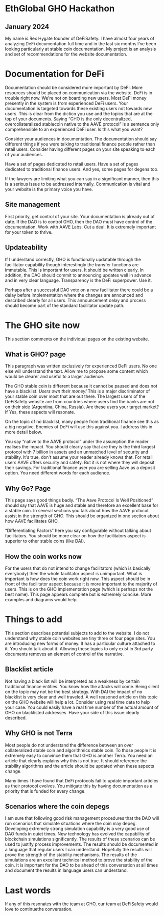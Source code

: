 # EthGlobal GHO Hackathon
## January 2024
My name is Rex Hygate founder of DeFiSafety. I have almost four years of analyzing DeFi documentation full time and in the last six months I've been looking particularly at stable coin documentation. My project is an analysis and set of recommendations for the website documentation.
# Documentation for DeFi
Documentation should be considered more important by DeFi.  More resources should be placed on communication via the website.
DeFi is in trouble right now.  We're not on boarding new users.  Most DeFi money presently in the system is from experienced DeFi users. Your documentation is targeted towards these existing users not towards new users. This is clear from the diction you use and the topics that are at the top of your documents.
Saying “GHO is the only decentralized, overcollateralized stablecoin native to the AAVE protocol” Is a sentence only comprehensible to an experienced DeFi user. Is this what you want?

Consider your audiences in documentation. The documentation should say different things if you were talking to traditional finance people rather than retail users. Consider having different pages on your site speaking to each of your audiences.  

Have a set of pages dedicated to retail users. Have a set of pages dedicated to traditional finance users.  And yes, some pages for degens too.

If the lawyers are limiting what you can say in a significant manner, then this is a serious issue to be addressed internally. Communication is vital and your website is the primary voice you have.
## Site management
First priority, get control of your site. Your documentation is already out of date. If the DAO is to control GHO, then the DAO must have control of the documentation. Work with AAVE Labs.  Cut a deal.  It is extremely important for your token to thrive.
## Updateability
If I understand correctly, GHO is functionally updatable through the facilitator capability though interestingly the transfer functions are immutable. This is important for users.  It should be written clearly. In addition, the DAO should commit to announcing updates well in advance and in very clear language. Transparency is the DeFi superpower.  Use it.

Perhaps after a successful DAO vote on a new facilitator there could be a delay before implementation where the changes are announced and described clearly for all users.  This announcement delay and process should become part of the standard facilitator update path.
# The GHO site now
This section comments on the individual pages on the existing website.
## What is GHO? page
This paragraph was written exclusively for experienced DeFi users. No one else will understand the text. Allow me to propose some content which would be clearer and useful to a larger audience.

The GHO stable coin is different because it cannot be paused and does not have a blacklist. *Users own their money!*  This is a major discriminator of your stable coin over most that are out there.  The largest users of the DeFiSafety website are from countries where users find the banks are not on their side (Argentina, China, Russia).  Are these users your target market?  If Yes, these aspects will resonate.

On the topic of no blacklist, many people from traditional finance see this as a big negative. Enemies of DeFi will use this against you.  I address this in more detail below.

You say “native to the AAVE protocol” under the assumption the reader realises the impact.  You should clearly say that are they is the third largest protocol with 7 billion in assets and an unmatched level of security and stability. It's true, don't assume your reader already knows that.  For retail users AAVE offers security and safety.  But it is not where they will deposit their savings. For traditional finance user you are selling Aave as a deposit option.  You need different words for each audience.
## Why Go? Page
This page says good things badly.  “The Aave Protocol Is Well Positioned” should say that AAVE is huge and stable and therefore an excellent base for a stable coin.  In several sections you talk about how the AAVE protocol assist in the strength of GHO.  This should be organized in one section about how AAVE facilitates GHO.

“Differentiating Factors” here you say configurable without talking about facilitators. You should be more clear on how the facilitators aspect is superior to other stable coins (like DAI).
## How the coin works now
For the users that do not intend to change facilitators (which is basically everybody) then the whole facilitator aspect is unimportant. What is important is how does the coin work right now. This aspect should be in front of the facilitator aspect because it is more important to the majority of users.
This is on the GHO implementation page (which is perhaps not the best name).  This page appears complete but is extremely concise. More examples and diagrams would help.
# Things to add
This section describes potential subjects to add to the website. I do not understand why stable coin websites are tiny three or four page sites. You are introducing new forms of money. It has a particular culture attached to it. You should talk about it. Allowing these topics to only exist in 3rd party documents removes an element of control of the narrative.
## Blacklist article 
Not having a black list will be interpreted as a weakness by certain traditional finance entities. You know how the attacks will come. Being silent on the topic may not be the best strategy. With DAI the impact of no blacklist is very clear and well traveled.  A well reasoned article on this topic on the GHO website will help a lot. Consider using real time data to help your case. You could easily have a real time number of the actual amount of GHO on blacklisted addresses.  Have your side of this issue clearly described.
## Why GHO is not Terra  
Most people do not understand the difference between an over collateralized stable coin and algorithmics stable coin.  To those people it is extremely easy to convince them that GHO is another Terra.  You need an article that clearly explains why this is not true.  It should reference the stability algorithms and the article should be updated when these aspects change. 

Many times I have found that DeFi protocols fail to update important articles as their protocol evolves.  You mitigate this by having documentation as a priority that is funded for every change.
## Scenarios where the coin depegs
I am sure that following good risk management procedures that the DAO will run scenarios that simulate situations where the coin may depeg.  Developing extremely strong simulation capability is a very good use of DAO funds in quiet times. New technology has evolved the capability of blockchain simulations significantly.
The results of these scenarios can be used to justify process improvements. The results should be documented in a language that regular users I can understand. Hopefully the results will prove the strength of the stability mechanisms.
The results of the simulations are an excellent technical method to prove the stability of the coin. It is important for the DAO to be ahead of this conversation at all times and document the results in language users can understand.
# Last words
If any of this resonates with the team at GHO, our team at DeFiSafety would love to continuethe conversation.
